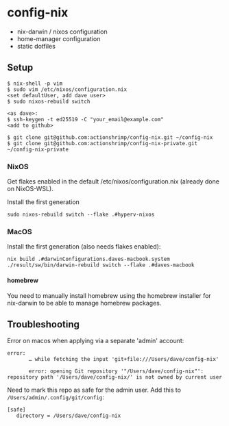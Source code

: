 # config-nix

- nix-darwin / nixos configuration
- home-manager configuration
- static dotfiles

## Setup

```
$ nix-shell -p vim
$ sudo vim /etc/nixos/configuration.nix
<set defaultUser, add dave user>
$ sudo nixos-rebuild switch

<as dave>:
$ ssh-keygen -t ed25519 -C "your_email@example.com"
<add to github>

$ git clone git@github.com:actionshrimp/config-nix.git ~/config-nix
$ git clone git@github.com:actionshrimp/config-nix-private.git ~/config-nix-private
```

### NixOS

Get flakes enabled in the default /etc/nixos/configuration.nix (already done on NixOS-WSL).

Install the first generation

    sudo nixos-rebuild switch --flake .#hyperv-nixos

### MacOS

Install the first generation (also needs flakes enabled):

    nix build .#darwinConfigurations.daves-macbook.system
    ./result/sw/bin/darwin-rebuild switch --flake .#daves-macbook

#### homebrew

You need to manually install homebrew using the homebrew installer for nix-darwin to be able to manage homebrew packages.

## Troubleshooting

Error on macos when applying via a separate 'admin' account:

```
error:
       … while fetching the input 'git+file:///Users/dave/config-nix'

       error: opening Git repository '"/Users/dave/config-nix"': repository path '/Users/dave/config-nix/' is not owned by current user
```

Need to mark this repo as safe for the admin user. Add this to `/Users/admin/.config/git/config`:

```
[safe]
   directory = /Users/dave/config-nix
```
